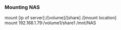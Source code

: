 ### Mounting NAS  
mount [ip of server]:/[volume]/[share] /[mount location]  
mount 192.168.1.79:/volume1/share1 /mnt/NAS